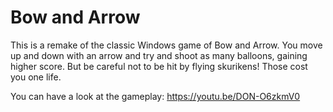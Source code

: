 # Bow and Arrow
This is a remake of the classic Windows game of Bow and Arrow. You move up and down with an arrow and try and shoot as many balloons, gaining higher score. But be careful not to be hit by flying skurikens! Those cost you one life.

You can have a look at the gameplay: https://youtu.be/DON-O6zkmV0
